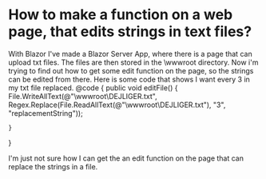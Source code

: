 
# How to make a function on a web page, that edits strings in text files?

With Blazor I've made a Blazor Server App, where there is a page that can upload txt files.
The files are then stored in the \wwwroot directory.
Now i'm trying to find out how to get some edit function on the page,
so the strings can be edited from there.
Here is some code that shows I want every 3 in my txt file replaced.
@code
{
    public void editFile()
    {
        File.WriteAllText(@"\wwwroot\DEJLIGER.txt", Regex.Replace(File.ReadAllText(@"\wwwroot\DEJLIGER.txt"), "3", "replacementString"));
    
    }
}

I'm just not sure how I can get the an edit function on the page that can replace the strings in a file.

        